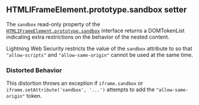 ## HTMLIFrameElement.prototype.sandbox setter

The `sandbox` read-only property of the [`HTMLIFrameElement.prototype.sandbox`](https://developer.mozilla.org/en-US/docs/Web/API/HTMLIFrameElement/sandbox)  interface returns a DOMTokenList indicating extra restrictions on the behavior of the nested content.

Lightning Web Security restricts the value of the `sandbox` attribute to so that `"allow-scripts"` and `"allow-same-origin"` cannot be used at the same time.

### Distorted Behavior

This distortion throws an exception if `iframe.sandbox` or `iframe.setAttribute('sandbox', '...')` attempts to add the  `"allow-same-origin"` token.
